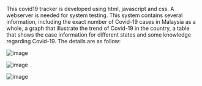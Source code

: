 This covid19 tracker is developed using html, javascript and css. A webserver is needed for system testing. 
This system contains several information, including the exact number of Covid-19 cases in Malaysia as a
whole, a graph that illustrate the trend of Covid-19 in the country, a table that shows the case information
for different states and some knowledge regarding Covid-19. The details are as follow:

![image](https://github.com/gnohiy/covid19-tracker/assets/105278322/9f8e8766-eef1-413a-b3ec-bd8674acf5c5)

![image](https://github.com/gnohiy/covid19-tracker/assets/105278322/73531c38-6caa-498e-ace5-9c0f669e0614)

![image](https://github.com/gnohiy/covid19-tracker/assets/105278322/2911705c-3ff4-457a-a91b-6300e63f871e)
